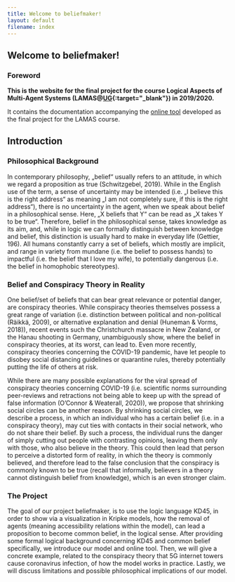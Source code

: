 ```yaml
---
title: Welcome to beliefmaker!
layout: default
filename: index
--- 
```

## Welcome to beliefmaker!

### Foreword

**This is the website for the final project for the course Logical Aspects of Multi-Agent Systems (LAMAS@[UG](https://www.rug.nl/){:target="_blank"}) in 2019/2020.**

It contains the documentation accompanying the [online tool](http://bick95.pythonanywhere.com/) developed as the final project for the LAMAS course.

## Introduction 

### Philosophical Background

In contemporary philosophy, „belief“ usually refers to an attitude, in which we regard a proposition as true (Schwitzgebel, 2019). While in the English use of the term, a sense of uncertainty may be intended (i.e. „I believe this is the right address“ as meaning „I am not completely sure, if this is the right address“), there is no uncertainty in the agent, when we speak about belief in a philosophical sense. Here, „X beliefs that Y“ can be read as „X takes Y to be true“. Therefore, belief in the philosophical sense, takes knowledge as its aim, and, while in logic we can formally distinguish between knowledge and belief, this distinction is usually hard to make in everyday life (Gettier, 196). All humans constantly carry a set of beliefs, which mostly are implicit, and range in variety from mundane (i.e. the belief to possess hands) to impactful (i.e. the belief that I love my wife), to potentially dangerous (i.e. the belief in homophobic stereotypes). 

### Belief and Conspiracy Theory in Reality

One belief/set of beliefs that can bear great relevance or potential danger, are conspiracy theories. While conspiracy theories themselves possess a great range of variation (i.e. distinction between political and non-political (Räikkä, 2009), or alternative explanation and denial (Huneman & Vorms, 2018)), recent events such the Christchurch massacre in New Zealand, or the Hanau shooting in Germany, unambiguously show, where the belief in conspiracy theories, at its worst, can lead to. Even more recently, conspiracy theories concerning the COVID-19 pandemic, have let people to disobey social distancing guidelines or quarantine rules, thereby potentially putting the life of others at risk. 
    
While there are many possible explanations for the viral spread of conspiracy theories concerning COVID-19 (i.e. scientific norms surrounding peer-reviews and retractions not being able to keep up with the spread of false information (O’Connor & Weaterall, 2020)), we propose that shrinking social circles can be another reason. By shrinking social circles, we describe a process, in which an individual who has a certain belief (i.e. in a conspiracy theory), may cut ties with contacts in their social network, who do not share their belief. By such a process, the individual runs the danger of simply cutting out people with contrasting opinions, leaving them only with those, who also believe in the theory. This could then lead that person to perceive a distorted form of reality, in which the theory is commonly believed, and therefore lead to the false conclusion that the conspiracy is commonly known to be true (recall that informally, believers in a theory cannot distinguish belief from knowledge), which is an even stronger claim.
     
### The Project

The goal of our project beliefmaker, is to use the logic language KD45, in order to show via a visualization in Kripke models, how the removal of agents (meaning accessibility relations within the model), can lead a proposition to become common belief, in the logical sense. After providing some formal logical background concerning KD45 and common belief specifically, we introduce our model and online tool. Then, we will give a concrete example, related to the conspiracy theory that 5G internet towers cause coronavirus infection, of how the model works in practice. Lastly, we will discuss limitations and possible philosophical implications of our model. 
